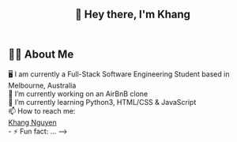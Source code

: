 <head>
  <div>
    <header>
      <h2>👋 Hey there, I'm Khang </h2>
    </header>
  </div>
</head>
<!--About Me-->
<h2>🙋‍♂️ About Me</h2>
<div>
  🖥️ I am currently a Full-Stack Software Engineering Student based in Melbourne, Australia
</div>
<div>
  🔭 I’m currently working on an AirBnB clone
</div>
<div>
  🌱 I’m currently learning Python3, HTML/CSS & JavaScript
</div>
<div>
  📫 How to reach me:
  <div class="badge-base LI-profile-badge" data-locale="en_US" data-size="medium" data-theme="light" data-type="VERTICAL" data-vanity="khangdnguyen95" data-version="v1">
    <a class="badge-base__link LI-simple-link" href="https://au.linkedin.com/in/khangdnguyen95?trk=profile badge">
      Khang Nguyen
    </a>
  </div>
              

  
</div>
- ⚡ Fun fact: ...
-->
